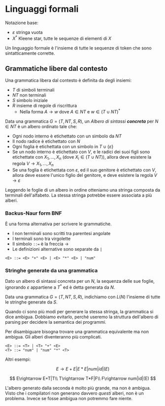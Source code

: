 # Linguaggi formali

Notazione base:
* $\varepsilon$ stringa vuota
* $X^*$ Kleene star, tutte le sequenze di elementi di $X$

Un linguaggio formale è l'insieme di tutte le sequenze di token che sono sintatticamente corrette.

## Grammatiche libere dal contesto

Una grammatica libera dal contesto è definita da degli insiemi:
* $T$ di simboli terminali
* $NT$ non terminali
* $S$ simbolo iniziale
* $R$ insieme di regole di riscrittura
  * Nella forma $A\rightarrow w$ dove $A\in NT$ e $w\in(T\cup NT)^*$

Data una grammatica $G=(T,NT,S,R)$, un *Albero di sintassi **concreta*** per $N\in NT$ è un albero ordinato tale che:
* Ogni nodo interno è etichettato con un simbolo da $NT$
* Il nodo radice è etichettato con $N$
* Ogni foglia è etichettata con un simbolo in $T\cup\{\varepsilon\}$
* Se un nodo interno è etichettato con $V$, e le radici dei suoi figli sono etichettate con $X_1,...,X_n$ (dove $X_i\in(T\cup NT)$), allora deve esistere la regola $V\rightarrow X_1,...,X_n$
* Se una foglia è etichettata con $\varepsilon$, ed il suo genitore è etichettato con $V$, allora deve essere l'unico figlio del genitore, e deve esistere la regola $V\rightarrow\varepsilon$

Leggendo le foglie di un albero in ordine otteniamo una stringa composta da terminali dell'alfabeto. La stessa stringa potrebbe essere associata a più alberi.

### Backus-Naur form BNF

È una forma alternativa per scrivere le grammatiche.

* I non terminali sono scritti tra parentesi angolate
* I terminali sono tra virgolette
* Il simbolo  `::=` è la freccia $\rightarrow$
* Le definizioni alternative sono separate da `|`

```bnf
<E> ::= <E> "+" <E> | <E> "*" <E> | "num"
```

### Stringhe generate da una grammatica

Dato un albero di sintassi concreta per un $N$, la sequenza delle sue foglie, ignorando $\varepsilon$ appartiene a $T^*$ ed è detta generata da $N$.

Data una grammatica $G=(T,NT,S,R)$, indichiamo con $L(N)$ l'insieme di tutte le stringhe generate da $S$.

Quando ci sono più modi per generare la stessa stringa, la grammatica si dice ambigua. Dobbiamo evitarlo, perché useremo la struttura dell'albero di parsing per decidere la semantica dei programmi.

Per disambiguare bisogna trovare una grammatica equivalente ma non ambigua.
Gli alberi diventeranno più complicati.

```bnf
<E> ::= <T> | <T> "+" <E>
<T> ::= "num" | "num" "*" <T>
```

Altri esempi:

$$
E\rightarrow E+E|E*E|num|id|(E)
$$

$$
E\rightarrow E+T|T\\
T\rightarrow T*F|F\\
F\rightarrow num|id|(E)
$$

L'albero generato dalla seconda è molto più grande, ma non è ambigua. Visto che i compilatori non generano davvero *questi* alberi, non è un problema.
Invece se fosse ambigua non potremmo fare niente.
